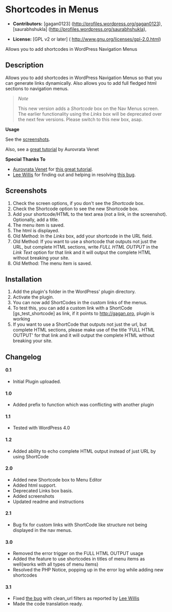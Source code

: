 # Shortcodes in Menus #

* **Contributors:** [gagan0123] (http://profiles.wordpress.org/gagan0123), [saurabhshukla] (http://profiles.wordpress.org/saurabhshukla),

* **License:** [GPL v2 or later] ( http://www.gnu.org/licenses/gpl-2.0.html)

Allows you to add shortcodes in WordPress Navigation Menus

## Description ##

Allows you to add shortcodes in WordPress Navigation Menus so that you can generate links dynamically. Also allows you to add full fledged html sections to navigation menus.

> *Note*
> 
> This new version adds a *Shortcode* box on the Nav Menus screen. The earlier functionality using the *Links* box will be deprecated over the next few versions. Please switch to this new box, asap.

**Usage**

See the [screenshots](https://wordpress.org/plugins/shortcode-in-menus/).

Also, see a [great tutorial](https://wordpress.org/support/topic/how-does-it-work-24?replies####22#post-6160111) by Aurovrata Venet

**Special Thanks To**

* [Aurovrata Venet](https://wordpress.org/support/profile/aurovrata) for [this great tutorial](https://wordpress.org/support/topic/how-does-it-work-24?replies####22#post-6160111).
* [Lee Willis](https://wordpress.org/support/profile/leewillis77) for finding out and helping in resolving [this bug](https://wordpress.org/support/topic/causes-urls-to-be-amended-in-undesired-ways).

## Screenshots ##

1. Check the screen options, if you don't see the *Shortcode* box.
1. Check the Shortcode option to see the new Shortcode box.
1. Add your shortcode/HTML to the text area (not a link, in the screenshot). Optionally, add a title.
1. The menu item is saved.
1. The html is displayed.
1. Old Method: In the *Links* box, add your shortcode in the URL field.
1. Old Method: If you want to use a shortcode that outputs not just the URL, but complete HTML sections, write *FULL HTML OUTPUT* in the *Link Text* option for that link and it will output the complete HTML without breaking your site.
1. Old Method: The menu item is saved.

## Installation ##

1. Add the plugin's folder in the WordPress' plugin directory.
1. Activate the plugin.
1. You can now add ShortCodes in the custom links of the menus.
1. To test this, you can add a custom link with a ShortCode [gs_test_shortcode] as link, if it points to http://gagan.pro, plugin is working
1. If you want to use a ShortCode that outputs not just the url, but complete HTML sections, please make use of the title 'FULL HTML OUTPUT' for that link and it will output the complete HTML without breaking your site.

## Changelog ##

#### 0.1 ####
* Initial Plugin uploaded.

#### 1.0 ####
* Added prefix to function which was conflicting with another plugin

#### 1.1 ####
* Tested with WordPress 4.0

#### 1.2 ####
* Added ability to echo complete HTML output instead of just URL by using ShortCode

#### 2.0 ####
* Added new Shortcode box to Menu Editor
* Added html support.
* Deprecated Links box basis.
* Added screenshots
* Updated readme and instructions

#### 2.1 ####
* Bug fix for custom links with ShortCode like structure not being displayed in the nav menus.

#### 3.0 ####
* Removed the error trigger on the FULL HTML OUTPUT usage
* Added the feature to use shortcodes in titles of menu items as well(works with all types of menu items)
* Resolved the PHP Notice, popping up in the error log while adding new shortcodes

#### 3.1 ####
* Fixed [the bug](https://wordpress.org/support/topic/causes-urls-to-be-amended-in-undesired-ways) with clean_url filters as reported by [Lee Willis](https://wordpress.org/support/profile/leewillis77)
* Made the code translation ready.
